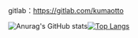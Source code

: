 gitlab：https://gitlab.com/kumaotto

![Anurag's GitHub stats](https://github-readme-stats.vercel.app/api?username=kumaotto&show_icons=true)[![Top Langs](https://github-readme-stats.vercel.app/api/top-langs/?username=kumaotto&layout=compact)](https://github.com/anuraghazra/github-readme-stats)


<!--
**kumaotto/kumaotto** is a ✨ _special_ ✨ repository because its `README.md` (this file) appears on your GitHub profile.

Here are some ideas to get you started:

- 🔭 I’m currently working on ...
- 🌱 I’m currently learning ...
- 👯 I’m looking to collaborate on ...
- 🤔 I’m looking for help with ...
- 💬 Ask me about ...
- 📫 How to reach me: ...
- 😄 Pronouns: ...
- ⚡ Fun fact: ...
-->

